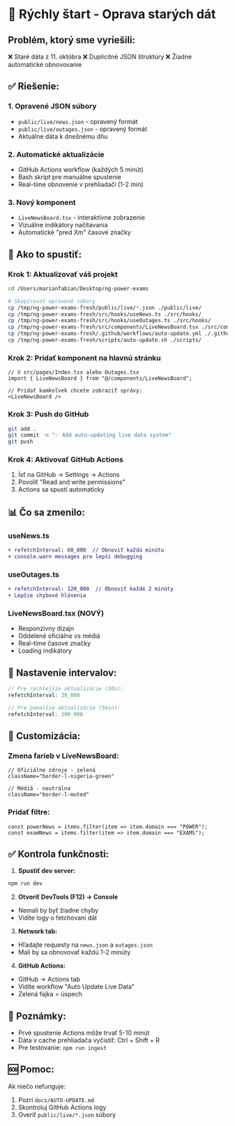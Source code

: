 # 🚀 Rýchly štart - Oprava starých dát

## Problém, ktorý sme vyriešili:
❌ Staré dáta z 11. októbra
❌ Duplicitné JSON štruktúry
❌ Žiadne automatické obnovovanie

## ✅ Riešenie:

### 1. Opravené JSON súbory
- `public/live/news.json` - opravený formát
- `public/live/outages.json` - opravený formát
- Aktuálne dáta k dnešnému dňu

### 2. Automatické aktualizácie
- GitHub Actions workflow (každých 5 minút)
- Bash skript pre manuálne spustenie
- Real-time obnovenie v prehliadači (1-2 min)

### 3. Nový komponent
- `LiveNewsBoard.tsx` - interaktívne zobrazenie
- Vizuálne indikátory načítavania
- Automatické "pred Xm" časové značky

## 🎯 Ako to spustiť:

### Krok 1: Aktualizovať váš projekt
```bash
cd /Users/marianfabian/Desktop/ng-power-exams

# Skopírovať opravené súbory
cp /tmp/ng-power-exams-fresh/public/live/*.json ./public/live/
cp /tmp/ng-power-exams-fresh/src/hooks/useNews.ts ./src/hooks/
cp /tmp/ng-power-exams-fresh/src/hooks/useOutages.ts ./src/hooks/
cp /tmp/ng-power-exams-fresh/src/components/LiveNewsBoard.tsx ./src/components/
cp /tmp/ng-power-exams-fresh/.github/workflows/auto-update.yml ./.github/workflows/
cp /tmp/ng-power-exams-fresh/scripts/auto-update.sh ./scripts/
```

### Krok 2: Pridať komponent na hlavnú stránku
```tsx
// V src/pages/Index.tsx alebo Outages.tsx
import { LiveNewsBoard } from "@/components/LiveNewsBoard";

// Pridať kamkoľvek chcete zobraziť správy:
<LiveNewsBoard />
```

### Krok 3: Push do GitHub
```bash
git add .
git commit -m "✨ Add auto-updating live data system"
git push
```

### Krok 4: Aktivovať GitHub Actions
1. Ísť na GitHub → Settings → Actions
2. Povoliť "Read and write permissions"
3. Actions sa spustí automaticky

## 📊 Čo sa zmenilo:

### useNews.ts
```diff
+ refetchInterval: 60_000  // Obnoviť každú minútu
+ console.warn messages pre lepší debugging
```

### useOutages.ts
```diff
+ refetchInterval: 120_000  // Obnoviť každé 2 minúty
+ Lepšie chybové hlásenia
```

### LiveNewsBoard.tsx (NOVÝ)
- Responzívny dizajn
- Oddelené oficiálne vs médiá
- Real-time časové značky
- Loading indikátory

## 🔧 Nastavenie intervalov:

```typescript
// Pre rýchlejšie aktualizácie (30s):
refetchInterval: 30_000

// Pre pomalšie aktualizácie (5min):
refetchInterval: 300_000
```

## 🎨 Customizácia:

### Zmena farieb v LiveNewsBoard:
```tsx
// Oficiálne zdroje - zelená
className="border-l-nigeria-green"

// Médiá - neutrálna
className="border-l-muted"
```

### Pridať filtre:
```tsx
const powerNews = items.filter(item => item.domain === "POWER");
const examNews = items.filter(item => item.domain === "EXAMS");
```

## ✅ Kontrola funkčnosti:

1. **Spustiť dev server:**
```bash
npm run dev
```

2. **Otvoriť DevTools (F12) → Console**
- Nemali by byť žiadne chyby
- Vidíte logy o fetchovaní dát

3. **Network tab:**
- Hľadajte requesty na `news.json` a `outages.json`
- Mali by sa obnovovať každú 1-2 minúty

4. **GitHub Actions:**
- GitHub → Actions tab
- Vidíte workflow "Auto Update Live Data"
- Zelená fajka = úspech

## 📝 Poznámky:

- Prvé spustenie Actions môže trvať 5-10 minút
- Dáta v cache prehliadača vyčistiť: Ctrl + Shift + R
- Pre testovanie: `npm run ingest`

## 🆘 Pomoc:

Ak niečo nefunguje:
1. Pozri `docs/AUTO-UPDATE.md`
2. Skontroluj GitHub Actions logy
3. Overiť `public/live/*.json` súbory
